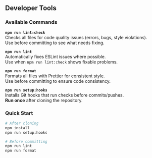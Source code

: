 ## Developer Tools

### Available Commands

**`npm run lint:check`**  
Checks all files for code quality issues (errors, bugs, style violations).  
Use before committing to see what needs fixing.

**`npm run lint`**  
Automatically fixes ESLint issues where possible.  
Use when `npm run lint:check` shows fixable problems.

**`npm run format`**  
Formats all files with Prettier for consistent style.  
Use before committing to ensure code consistency.

**`npm run setup:hooks`**  
Installs Git hooks that run checks before commits/pushes.  
**Run once** after cloning the repository.

### Quick Start

```bash
# After cloning
npm install
npm run setup:hooks

# Before committing
npm run lint
npm run format
```
